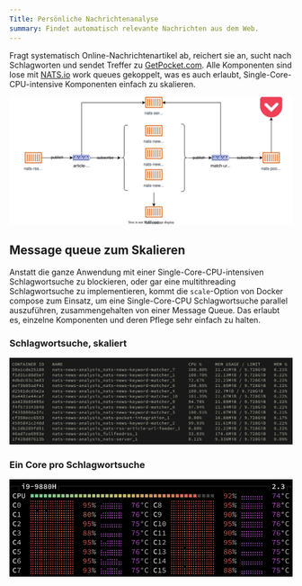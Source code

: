 ```yaml
---
Title: Persönliche Nachrichtenanalyse
summary: Findet automatisch relevante Nachrichten aus dem Web.
---
```


Fragt systematisch Online-Nachrichtenartikel ab, reichert sie an, sucht nach Schlagworten und sendet Treffer zu [GetPocket.com](https://getpocket.com/). Alle Komponenten sind lose mit [NATS.io](https://nats.io/) work queues gekoppelt, was es auch erlaubt, Single-Core-CPU-intensive Komponenten einfach zu skalieren.


![](architecture.drawio.svg)


## Message queue zum Skalieren

Anstatt die ganze Anwendung mit einer Single-Core-CPU-intensiven Schlagwortsuche zu blockieren, oder gar eine multithreading Schlagwortsuche zu implementieren, kommt die `scale`-Option von Docker compose zum Einsatz, um eine Single-Core-CPU Schlagwortsuche parallel auszuführen, zusammengehalten von einer Message Queue. Das erlaubt es, einzelne Komponenten und deren Pflege sehr einfach zu halten.


### Schlagwortsuche, skaliert

![](docker-container.png)


### Ein Core pro Schlagwortsuche

![](cpu-cores.png)
